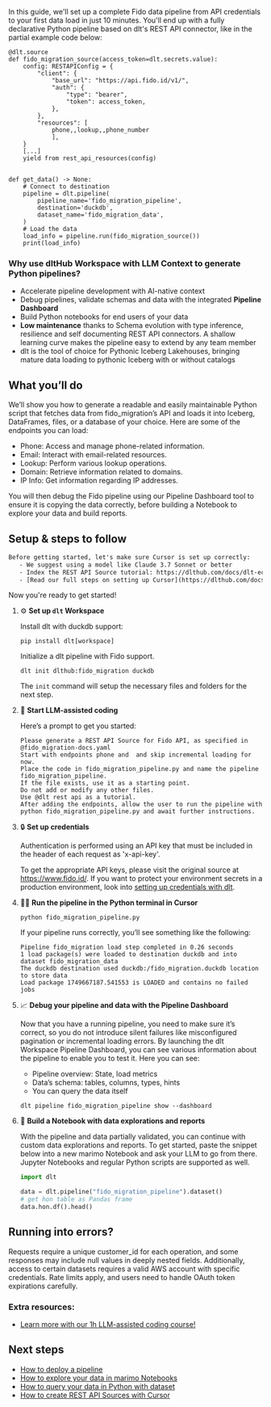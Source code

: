 In this guide, we'll set up a complete Fido data pipeline from API credentials to your first data load in just 10 minutes. You'll end up with a fully declarative Python pipeline based on dlt's REST API connector, like in the partial example code below:

```python-outcome
@dlt.source
def fido_migration_source(access_token=dlt.secrets.value):
    config: RESTAPIConfig = {
        "client": {
            "base_url": "https://api.fido.id/v1/",
            "auth": {
                "type": "bearer",
                "token": access_token,
            },
        },
        "resources": [
            phone,,lookup,,phone_number
            ],
    }
    [...]
    yield from rest_api_resources(config)


def get_data() -> None:
    # Connect to destination
    pipeline = dlt.pipeline(
        pipeline_name='fido_migration_pipeline',
        destination='duckdb',
        dataset_name='fido_migration_data', 
    )
    # Load the data
    load_info = pipeline.run(fido_migration_source())
    print(load_info) 
```

### Why use dltHub Workspace with LLM Context to generate Python pipelines?

- Accelerate pipeline development with AI-native context
- Debug pipelines, validate schemas and data with the integrated **Pipeline Dashboard**
- Build Python notebooks for end users of your data
- **Low maintenance** thanks to Schema evolution with type inference, resilience and self documenting REST API connectors. A shallow learning curve makes the pipeline easy to extend by any team member
- dlt is the tool of choice for Pythonic Iceberg Lakehouses, bringing mature data loading to pythonic Iceberg with or without catalogs

## What you’ll do

We’ll show you how to generate a readable and easily maintainable Python script that fetches data from fido_migration’s API and loads it into Iceberg, DataFrames, files, or a database of your choice. Here are some of the endpoints you can load:

- Phone: Access and manage phone-related information.
- Email: Interact with email-related resources.
- Lookup: Perform various lookup operations.
- Domain: Retrieve information related to domains.
- IP Info: Get information regarding IP addresses.

You will then debug the Fido pipeline using our Pipeline Dashboard tool to ensure it is copying the data correctly, before building a Notebook to explore your data and build reports.

## Setup & steps to follow

```default
Before getting started, let's make sure Cursor is set up correctly:
   - We suggest using a model like Claude 3.7 Sonnet or better
   - Index the REST API Source tutorial: https://dlthub.com/docs/dlt-ecosystem/verified-sources/rest_api/ and add it to context as **@dlt rest api**
   - [Read our full steps on setting up Cursor](https://dlthub.com/docs/dlt-ecosystem/llm-tooling/cursor-restapi#23-configuring-cursor-with-documentation)
```

Now you're ready to get started!

1. ⚙️ **Set up `dlt` Workspace**
    
    Install dlt with duckdb support:
    ```shell
    pip install dlt[workspace]
    ```

    Initialize a dlt pipeline with Fido support.
    ```shell
    dlt init dlthub:fido_migration duckdb
    ```

    The `init` command will setup the necessary files and folders for the next step.
    
2. 🤠 **Start LLM-assisted coding**
    
    Here’s a prompt to get you started:
    
    ```prompt
    Please generate a REST API Source for Fido API, as specified in @fido_migration-docs.yaml 
    Start with endpoints phone and  and skip incremental loading for now. 
    Place the code in fido_migration_pipeline.py and name the pipeline fido_migration_pipeline. 
    If the file exists, use it as a starting point. 
    Do not add or modify any other files. 
    Use @dlt rest api as a tutorial. 
    After adding the endpoints, allow the user to run the pipeline with python fido_migration_pipeline.py and await further instructions.
    ```

    
3. 🔒 **Set up credentials** 
    
    Authentication is performed using an API key that must be included in the header of each request as 'x-api-key'.
    
    To get the appropriate API keys, please visit the original source at https://www.fido.id/.
    If you want to protect your environment secrets in a production environment, look into [setting up credentials with dlt](https://dlthub.com/docs/walkthroughs/add_credentials).
    
4. 🏃‍♀️ **Run the pipeline in the Python terminal in Cursor**
    
    ```shell
    python fido_migration_pipeline.py
    ```
    
    If your pipeline runs correctly, you’ll see something like the following:
    
    ```shell
    Pipeline fido_migration load step completed in 0.26 seconds
    1 load package(s) were loaded to destination duckdb and into dataset fido_migration_data
    The duckdb destination used duckdb:/fido_migration.duckdb location to store data
    Load package 1749667187.541553 is LOADED and contains no failed jobs
    ```
    
5. 📈 **Debug your pipeline and data with the Pipeline Dashboard**

    Now that you have a running pipeline, you need to make sure it’s correct, so you do not introduce silent failures like misconfigured pagination or incremental loading errors. By launching the dlt Workspace Pipeline Dashboard, you can see various information about the pipeline to enable you to test it. Here you can see:
    - Pipeline overview: State, load metrics
    - Data’s schema: tables, columns, types, hints
    - You can query the data itself
    
    ```shell
    dlt pipeline fido_migration_pipeline show --dashboard
    ```
    
6. 🐍 **Build a Notebook with data explorations and reports**

    With the pipeline and data partially validated, you can continue with custom data explorations and reports. To get started, paste the snippet below into a new marimo Notebook and ask your LLM to go from there. Jupyter Notebooks and regular Python scripts are supported as well.

    
    ```python
    import dlt

   data = dlt.pipeline("fido_migration_pipeline").dataset()
   # get hon table as Pandas frame
   data.hon.df().head()
    ```

## Running into errors?

Requests require a unique customer_id for each operation, and some responses may include null values in deeply nested fields. Additionally, access to certain datasets requires a valid AWS account with specific credentials. Rate limits apply, and users need to handle OAuth token expirations carefully.

### Extra resources:

- [Learn more with our 1h LLM-assisted coding course!](https://www.youtube.com/watch?v=GGid70rnJuM)

## Next steps

- [How to deploy a pipeline](https://dlthub.com/docs/walkthroughs/deploy-a-pipeline)
- [How to explore your data in marimo Notebooks](https://dlthub.com/docs/general-usage/dataset-access/marimo)
- [How to query your data in Python with dataset](https://dlthub.com/docs/general-usage/dataset-access/dataset)
- [How to create REST API Sources with Cursor](https://dlthub.com/docs/dlt-ecosystem/llm-tooling/cursor-restapi)